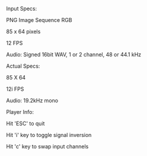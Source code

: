 Input Specs:

  PNG Image Sequence RGB

  85 x 64 pixels

  12 FPS

  Audio: Signed 16bit WAV, 1 or 2 channel, 48 or 44.1 kHz


Actual Specs:

  85 X 64

  12i FPS

  Audio: 19.2kHz mono


Player Info:

  Hit 'ESC' to quit

  Hit 'i' key to toggle signal inversion

  Hit 'c' key to swap input channels

